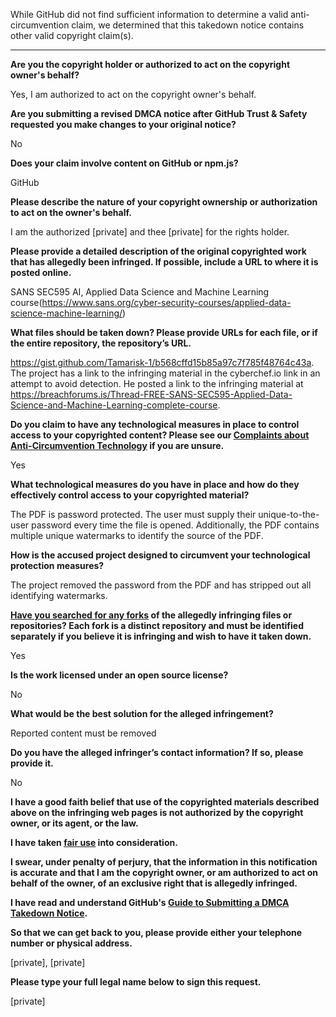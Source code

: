 While GitHub did not find sufficient information to determine a valid anti-circumvention claim, we determined that this takedown notice contains other valid copyright claim(s).

---

**Are you the copyright holder or authorized to act on the copyright owner's behalf?**

Yes, I am authorized to act on the copyright owner's behalf.

**Are you submitting a revised DMCA notice after GitHub Trust & Safety requested you make changes to your original notice?**

No

**Does your claim involve content on GitHub or npm.js?**

GitHub

**Please describe the nature of your copyright ownership or authorization to act on the owner's behalf.**

I am the authorized [private] and thee [private] for the rights holder.

**Please provide a detailed description of the original copyrighted work that has allegedly been infringed. If possible, include a URL to where it is posted online.**

SANS SEC595 AI, Applied Data Science and Machine Learning course(https://www.sans.org/cyber-security-courses/applied-data-science-machine-learning/)

**What files should be taken down? Please provide URLs for each file, or if the entire repository, the repository’s URL.**

https://gist.github.com/Tamarisk-1/b568cffd15b85a97c7f785f48764c43a. The project has a link to the infringing material in the cyberchef.io link in an attempt to avoid detection. He posted a link to the infringing material at https://breachforums.is/Thread-FREE-SANS-SEC595-Applied-Data-Science-and-Machine-Learning-complete-course.

**Do you claim to have any technological measures in place to control access to your copyrighted content? Please see our <a href="https://docs.github.com/articles/guide-to-submitting-a-dmca-takedown-notice#complaints-about-anti-circumvention-technology">Complaints about Anti-Circumvention Technology</a> if you are unsure.**

Yes

**What technological measures do you have in place and how do they effectively control access to your copyrighted material?**

The PDF is password protected. The user must supply their unique-to-the-user password every time the file is opened. Additionally, the PDF contains multiple unique watermarks to identify the source of the PDF.

**How is the accused project designed to circumvent your technological protection measures?**

The project removed the password from the PDF and has stripped out all identifying watermarks.

**<a href="https://docs.github.com/articles/dmca-takedown-policy#b-what-about-forks-or-whats-a-fork">Have you searched for any forks</a> of the allegedly infringing files or repositories? Each fork is a distinct repository and must be identified separately if you believe it is infringing and wish to have it taken down.**

Yes

**Is the work licensed under an open source license?**

No

**What would be the best solution for the alleged infringement?**

Reported content must be removed

**Do you have the alleged infringer’s contact information? If so, please provide it.**

No

**I have a good faith belief that use of the copyrighted materials described above on the infringing web pages is not authorized by the copyright owner, or its agent, or the law.**

**I have taken <a href="https://www.lumendatabase.org/topics/22">fair use</a> into consideration.**

**I swear, under penalty of perjury, that the information in this notification is accurate and that I am the copyright owner, or am authorized to act on behalf of the owner, of an exclusive right that is allegedly infringed.**

**I have read and understand GitHub's <a href="https://docs.github.com/articles/guide-to-submitting-a-dmca-takedown-notice/">Guide to Submitting a DMCA Takedown Notice</a>.**

**So that we can get back to you, please provide either your telephone number or physical address.**

[private], [private]

**Please type your full legal name below to sign this request.**

[private]
